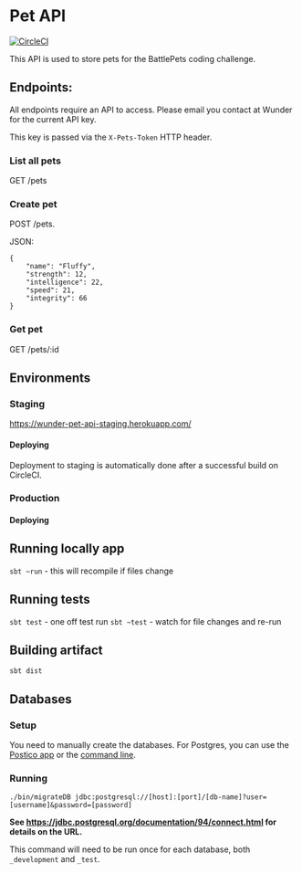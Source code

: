 # Pet API

[![CircleCI](https://circleci.com/gh/wunderteam/battle-pets-api.svg?style=svg&circle-token=a3873feb3d77f83373634ede1de3cf521432f5d5)](https://circleci.com/gh/wunderteam/battle-pets-api)

This API is used to store pets for the BattlePets coding challenge.

## Endpoints:

All endpoints require an API to access. Please email you contact at Wunder for the current API key.

This key is passed via the `X-Pets-Token` HTTP header.

### List all pets

GET /pets

### Create pet

POST /pets.

JSON:

```
{
	"name": "Fluffy",
	"strength": 12,
	"intelligence": 22,
	"speed": 21,
	"integrity": 66
}

```

### Get pet

GET /pets/:id

## Environments

### Staging

https://wunder-pet-api-staging.herokuapp.com/

#### Deploying

Deployment to staging is automatically done after a successful build on CircleCI.

### Production


#### Deploying

## Running locally app

`sbt ~run` - this will recompile if files change

## Running tests

`sbt test` - one off test run
`sbt ~test` - watch for file changes and re-run 

## Building artifact

`sbt dist`

## Databases

### Setup

You need to manually create the databases. For Postgres, you can use the [Postico app](https://eggerapps.at/postico/) or the [command line](https://www.postgresql.org/docs/9.1/static/manage-ag-createdb.html).

### Running

`./bin/migrateDB jdbc:postgresql://[host]:[port]/[db-name]?user=[username]&password=[password]`

**See https://jdbc.postgresql.org/documentation/94/connect.html for details on the URL.**

This command will need to be run once for each database, both `_development` and `_test`.
